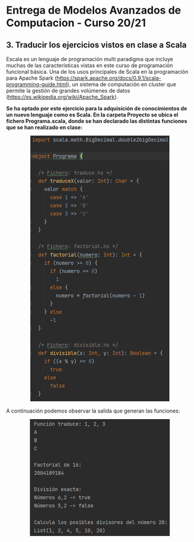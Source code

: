 # Entrega de Modelos Avanzados de Computacion - Curso 20/21
## 3. Traducir los ejercicios vistos en clase a Scala 
Escala es un lenguaje de programación multi paradigma que incluye muchas de las características vistas en este curso de programación funcional básica. Una de los usos principales de Scala en la programación para Apache Spark (https://spark.apache.org/docs/0.9.1/scala-programming-guide.html), un sistema de computación en cluster que permite la gestión de grandes volúmenes de datos (https://es.wikipedia.org/wiki/Apache_Spark).

**Se ha optado por este ejercicio para la adquisición de conocimientos de un nuevo lenguaje como es Scala.
En la carpeta Proyecto se ubica el fichero Programa.scala, donde se han declarado las distintas funciones que se han realizado en clase:**
<p align="center">
  <img src="https://raw.githubusercontent.com/FranBeltranM/MAC2021/main/Proyecto/images/funciones.png">
</p>

A continuación podemos observar la salida que generan las funciones:
<p align="center">
  <img src="https://raw.githubusercontent.com/FranBeltranM/MAC2021/main/Proyecto/images/salida.png">
</p>

